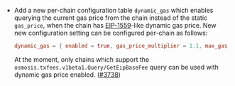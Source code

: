 - Add a new per-chain configuration table `dynamic_gas` which enables
  querying the current gas price from the chain instead of the static `gas_price`, 
  when the chain has [EIP-1559][eip]-like dynamic gas price. 
  New new configuration setting can be configured per-chain as follows:
  ```toml
  dynamic_gas = { enabled = true, gas_price_multiplier = 1.1, max_gas_price = 0.6 }
  ```
  At the moment, only chains which support the `osmosis.txfees.v1beta1.Query/GetEipBaseFee`
  query can be used with dynamic gas price enabled.
  ([\#3738](https://github.com/informalsystems/hermes/issues/3738))

[eip]: https://metamask.io/1559/
